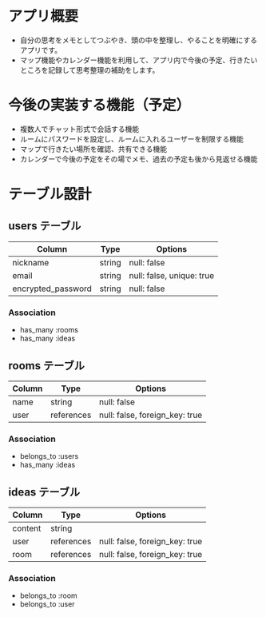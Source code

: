 # アプリ概要
- 自分の思考をメモとしてつぶやき、頭の中を整理し、やることを明確にするアプリです。
- マップ機能やカレンダー機能を利用して、アプリ内で今後の予定、行きたいところを記録して思考整理の補助をします。


# 今後の実装する機能（予定）

- 複数人でチャット形式で会話する機能
- ルームにパスワードを設定し、ルームに入れるユーザーを制限する機能
- マップで行きたい場所を確認、共有できる機能
- カレンダーで今後の予定をその場でメモ、過去の予定も後から見返せる機能


# テーブル設計

## users テーブル

| Column             | Type   | Options     |
| ------------------ | ------ | ----------- |
| nickname           | string | null: false |
| email              | string | null: false, unique: true |
| encrypted_password | string | null: false |

### Association

- has_many :rooms
- has_many :ideas

## rooms テーブル

| Column          | Type       | Options     |
| --------------- | ------     | ----------- |
| name            | string     | null: false |
| user            | references | null: false, foreign_key: true |


### Association

- belongs_to :users
- has_many :ideas


## ideas テーブル

| Column  | Type       | Options                        |
| ------- | ---------- | ------------------------------ |
| content | string     |                                |
| user    | references | null: false, foreign_key: true |
| room    | references | null: false, foreign_key: true |

### Association

- belongs_to :room
- belongs_to :user